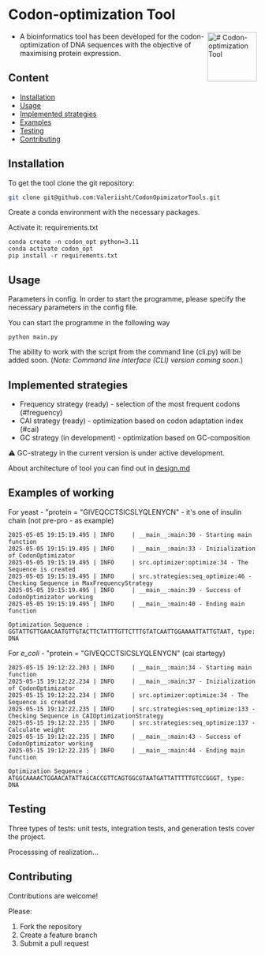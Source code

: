 # Codon-optimization Tool

<img align=right src="https://github.com/user-attachments/assets/86306224-642a-4b98-a3b5-045a5f8444ba" alt="# Codon-optimization Tool" width="100"/>

- A bioinformatics tool has been developed for the codon-optimization of DNA sequences with the objective of maximising protein expression.


## Content
- [Installation](#Installation)
- [Usage](#Usage)
- [Implemented strategies](#implemented-strategies)
- [Examples](#examples-of-working)
- [Testing](#Testing)
- [Contributing](#Contributing)

## Installation

To get the tool clone the git repository:

```sh
git clone git@github.com:Valeriisht/CodonOpimizatorTools.git
```
Create a conda environment with the necessary packages. 

Activate it: requirements.txt

```
conda create -n codon_opt python=3.11
conda activate codon_opt
pip install -r requirements.txt
```

## Usage

Parameters in config. In order to start the programme, please specify the necessary parameters in the config file. 

You can start the programme in the following way

``` 
python main.py
```

The ability to work with the script from the command line (cli.py) will be added soon.
(*Note: Command line interface (CLI) version coming soon.*)

## Implemented strategies

- Frequency strategy (ready) - selection of the most frequent codons (#freguency)
- CAI strategy (ready) - optimization based on codon adaptation index (#cai)
- GC strategy (in development) - optimization based on GC-composition

⚠️ GC-strategy in the current version is under active development.

About architecture of tool you can find out in [design.md](https://github.com/Valeriisht/CodonOpimizatorTools/blob/main/docs/design.md)

## Examples of working

For yeast - "protein = "GIVEQCCTSICSLYQLENYCN"  - it's one of insulin chain (not pre-pro - as example)

```
2025-05-05 19:15:19.495 | INFO     | __main__:main:30 - Starting main function
2025-05-05 19:15:19.495 | INFO     | __main__:main:33 - Inizialization of CodonOptimizator
2025-05-05 19:15:19.495 | INFO     | src.optimizer:optimize:34 - The Sequence is created
2025-05-05 19:15:19.495 | INFO     | src.strategies:seq_optimize:46 - Checking Sequence in MaxFrequencyStrategy
2025-05-05 19:15:19.495 | INFO     | __main__:main:39 - Success of CodonOptimizator working
2025-05-05 19:15:19.495 | INFO     | __main__:main:40 - Ending main function

Optimization Sequence : GGTATTGTTGAACAATGTTGTACTTCTATTTGTTCTTTGTATCAATTGGAAAATTATTGTAAT, type: DNA
```

For *e_coli* - "protein = "GIVEQCCTSICSLYQLENYCN" (cai startegy)

```
2025-05-15 19:12:22.203 | INFO     | __main__:main:34 - Starting main function
2025-05-15 19:12:22.234 | INFO     | __main__:main:37 - Inizialization of CodonOptimizator
2025-05-15 19:12:22.234 | INFO     | src.optimizer:optimize:34 - The Sequence is created
2025-05-15 19:12:22.235 | INFO     | src.strategies:seq_optimize:133 - Checking Sequence in CAIOptimizationStrategy
2025-05-15 19:12:22.235 | INFO     | src.strategies:seq_optimize:137 - Calculate weight
2025-05-15 19:12:22.235 | INFO     | __main__:main:43 - Success of CodonOptimizator working
2025-05-15 19:12:22.235 | INFO     | __main__:main:44 - Ending main function

Optimization Sequence : ATGGCAAAACTGGAACATATTAGCACCGTTCAGTGGCGTAATGATTATTTTTGTCCGGGT, type: DNA
```

## Testing

Three types of tests: unit tests, integration tests, and generation tests cover the project.

Processsing of realization...

## Contributing

Contributions are welcome!

Please:

1) Fork the repository
2) Create a feature branch
3) Submit a pull request




